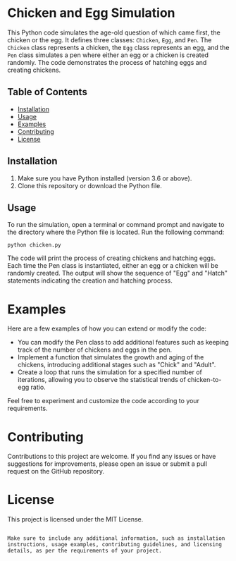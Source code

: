 # Chicken and Egg Simulation

This Python code simulates the age-old question of which came first, the chicken or the egg. It defines three classes: `Chicken`, `Egg`, and `Pen`. The `Chicken` class represents a chicken, the `Egg` class represents an egg, and the `Pen` class simulates a pen where either an egg or a chicken is created randomly. The code demonstrates the process of hatching eggs and creating chickens.

## Table of Contents
- [Installation](#installation)
- [Usage](#usage)
- [Examples](#examples)
- [Contributing](#contributing)
- [License](#license)

## Installation

1. Make sure you have Python installed (version 3.6 or above).
2. Clone this repository or download the Python file.

## Usage

To run the simulation, open a terminal or command prompt and navigate to the directory where the Python file is located. Run the following command:

```shell
python chicken.py
```

The code will print the process of creating chickens and hatching eggs. Each time the Pen class is instantiated, either an egg or a chicken will be randomly created. The output will show the sequence of "Egg" and "Hatch" statements indicating the creation and hatching process.

# Examples
Here are a few examples of how you can extend or modify the code:

- You can modify the Pen class to add additional features such as keeping track of the number of chickens and eggs in the pen.
- Implement a function that simulates the growth and aging of the chickens, introducing additional stages such as "Chick" and "Adult".
- Create a loop that runs the simulation for a specified number of iterations, allowing you to observe the statistical trends of chicken-to-egg ratio.

Feel free to experiment and customize the code according to your requirements.

# Contributing
Contributions to this project are welcome. If you find any issues or have suggestions for improvements, please open an issue or submit a pull request on the GitHub repository.

# License
This project is licensed under the MIT License.
```

Make sure to include any additional information, such as installation instructions, usage examples, contributing guidelines, and licensing details, as per the requirements of your project.
```